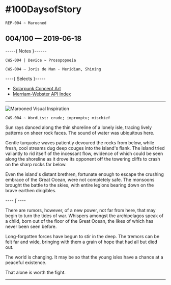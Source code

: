# #100DaysofStory

    REP-004 ~ Marooned  

## 004/100 — 2019-06-18

-----{ Notes }------

    CWS-004 | Device ~ Prosopopoeia

    CWS-004 ~ Joris de Man - Meridian, Shining

----{ Selects }-----

- [Solarpunk Concept Art](https://duckduckgo.com/?q=solarpunk+concept+art&t=ffab&iar=images&iax=images&ia=images)
- [Merriam-Webster API Index](https://dictionaryapi.com/products/index)

---

![Marooned Visual Inspiration](004-Marooned.jpg)

    CWS-004 ~ WordList: crude; impromptu; mischief

Sun rays danced along the thin shoreline of a lonely isle, tracing lively patterns on sheer rock faces. The sound of water was ubiquitous here.

Gentle turquoise waves patiently devoured the rocks from below, while fresh, cool streams dug deep couges into the island's flank. The island tried valiantly to rid itself of the incessant flow, evidence of which could be seen along the shoreline as it drove its opponent off the towering cliffs to crash on the sharp rocks far below.

Even the island's distant brethren, fortunate enough to escape the crushing embrace of the Great Ocean, were not completely safe. The monsoons brought the battle to the skies, with entire legions bearing down on the brave earthen dirigibles.

---- ∫ ----

There are rumors, however, of a new power, not far from here, that may begin to turn the tides of war. Whispers amongst the archipelagos speak of a child, born out of the floor of the Great Ocean, the likes of which has never been seen before.

Long-forgotten forces have begun to stir in the deep. The tremors can be felt far and wide, bringing with them a grain of hope that had all but died out.

The world is changing. It may be so that the young isles have a chance at a peaceful existence.

That alone is worth the fight.

---
